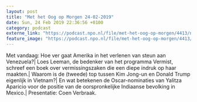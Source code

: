 ```yaml
---
layout: post
title: "Met het Oog op Morgen 24-02-2019"
date: Sun, 24 Feb 2019 22:36:56 +0100
category: podcast
externe_link: "https://podcast.npo.nl/file/met-het-oog-op-morgen/4413/nporadio1_met-het-oog-op-morgen_20190224_met-het-oog-op-morgen-24-02-2019_U7IEXA.mp3"
feature_image: "https://podcast.npo.nl/file/met-het-oog-op-morgen/4413/nporadio1_met-het-oog-op-morgen_20190224_met-het-oog-op-morgen-24-02-2019_U7IEXA.mp3"
---
```


Met vandaag: Hoe ver gaat Amerika in het verlenen van steun aan Venezuela?| Loes Leeman, de bedenker van het programma Vermist, schreef een boek over vermissingszaken die een diepe indruk op haar maakten.| Waarom is de (tweede) top tussen Kim Jong-un en Donald Trump eigenlijk  in Vietnam?| En wat betekenen de Oscar-nominaties van Yalitza Aparicio voor de positie van de oorspronkelijke Indiaanse bevolking in Mexico.| Presentatie: Coen Verbraak.
